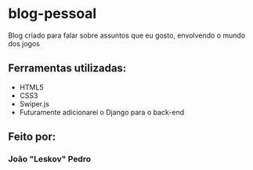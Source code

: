 # blog-pessoal
Blog criado para falar sobre assuntos que eu gosto, envolvendo o mundo dos jogos

## Ferramentas utilizadas:
* HTML5
* CSS3
* Swiper.js
* Futuramente adicionarei o Django para o back-end

## Feito por:
### João "Leskov" Pedro

